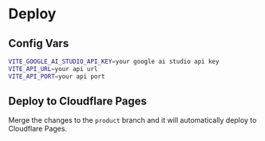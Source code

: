 # Deploy

## Config Vars

```bash
VITE_GOOGLE_AI_STUDIO_API_KEY=your google ai studio api key
VITE_API_URL=your api url
VITE_API_PORT=your api port
```

## Deploy to Cloudflare Pages

Merge the changes to the `product` branch and it will automatically deploy to Cloudflare Pages.



